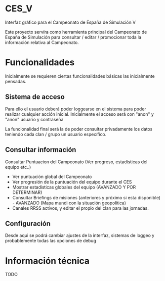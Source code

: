 # CES_V
Interfaz gráfico para el Campeonato de España de Simulación V

Este proyecto servíra como herramienta principal del Campeonato de España de Simulación para consultar / editar / promocionar toda la información relativa al Campeonato.

# Funcionalidades
Inicialmente se requieren ciertas funcionalidades básicas las inicialmente pensadas.
## Sistema de acceso
Para ello el usuario deberá poder loggearse en el sistema para poder realizar cualquier acción inicial.
Inicialmente el acceso será con "anon" y "anon" usuario y contraseña

La funcionalidad final será la de poder consultar privadamente los datos teniendo cada clan / grupo un usuario específico.

## Consultar información
Consultar Puntuacion del Campeonato (Ver progreso, estadísticas del equipo etc..)
- Ver puntuación global del Campeonato
- Ver progresión de la puntuación del equipo durante el CES
- Mostrar estadísticas globales del equipo (AVANZADO Y POR DETERMINAR)
- Consultar Briefings de misiones (anteriores y próximo si esta disponible) - AVANZADO (Mapa mundi con la situación geopolítica)
- Canales RRSS activos, y editar el propio del clan para las jornadas.

## Configuración
Desde aqui se podrá cambiar ajustes de la interfaz, sistemas de loggeo y probablemente todas las opciones de debug

# Información técnica
TODO
